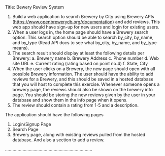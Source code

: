 Title:  Bewery Review System
1. Build a web application to search Brewery by City using Brewery APIs
(https://www.openbrewerydb.org/documentation) and add reviews. This web app
should have sign-up for new users and login for existing users.
2. When a user logs in, the home page should have a Brewery search option. This
search option should be able to search by_city, by_name, and by_type (Read
API docs to see what by_city, by_name, and by_type means).
3. The search result should display at least the following details per Brewery:
a. Brewery name
b. Brewery Address
c. Phone number
d. Web site URL
e. Current rating (rating based on point no.4)
f. State, City
4. When the user clicks on a Brewery, the new page should open with all possible
Brewery information. The user should have the ability to add reviews for a
Brewery, and this should be saved in a hosted database that you will host to
complete this exercise. Whenever someone opens a brewery page, the reviews
should also be shown on the brewery info page. You should be storing the new
reviews given by the user in your database and show them in the info page when
it opens.
5. The review should contain a rating from 1-5 and a description.

The application should have the following pages
1. Login/Signup Page
2. Search Page
3. Brewery page, along with existing reviews pulled from the hosted database. And
also a section to add a review.

......................................................................

